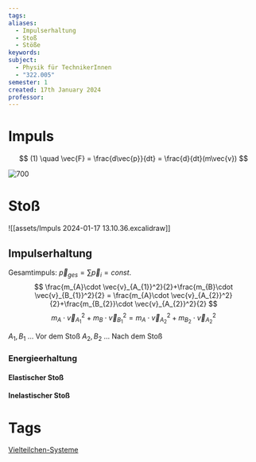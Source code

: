```yaml
---
tags: 
aliases:
  - Impulserhaltung
  - Stoß
  - Stöße
keywords: 
subject:
  - Physik für TechnikerInnen
  - "322.005"
semester: 1
created: 17th January 2024
professor:
---
```

 

# Impuls

$$
(1) \quad \vec{F} = \frac{d\vec{p}}{dt} = \frac{d}{dt}(m\vec{v})
$$

![700](assets/Pasted%20image%2020240117123718.png)

# Stoß

![[assets/Impuls 2024-01-17 13.10.36.excalidraw]]

## Impulserhaltung

Gesamtimpuls: $\vec{p}_{ges} = \sum \vec{p}_{i}=const.$
$$
\frac{m_{A}\cdot \vec{v}_{A_{1}}^2}{2}+\frac{m_{B}\cdot \vec{v}_{B_{1}}^2}{2} = \frac{m_{A}\cdot \vec{v}_{A_{2}}^2}{2}+\frac{m_{B_{2}}\cdot \vec{v}_{A_{2}}^2}{2}
$$
$$
m_{A}\cdot \vec{v}_{A_{1}}^2+m_{B}\cdot \vec{v}_{B_{1}}^2 = m_{A}\cdot \vec{v}_{A_{2}}^2 +m_{B_{2}}\cdot \vec{v}_{A_{2}}^2
$$

$A_{1}, B_{1}$ … Vor dem Stoß
$A_{2}, B_{2}$ … Nach dem Stoß

### Energieerhaltung

#### Elastischer Stoß

#### Inelastischer Stoß

# Tags


[Vielteilchen-Systeme](Vielteilchen-Systeme.md)